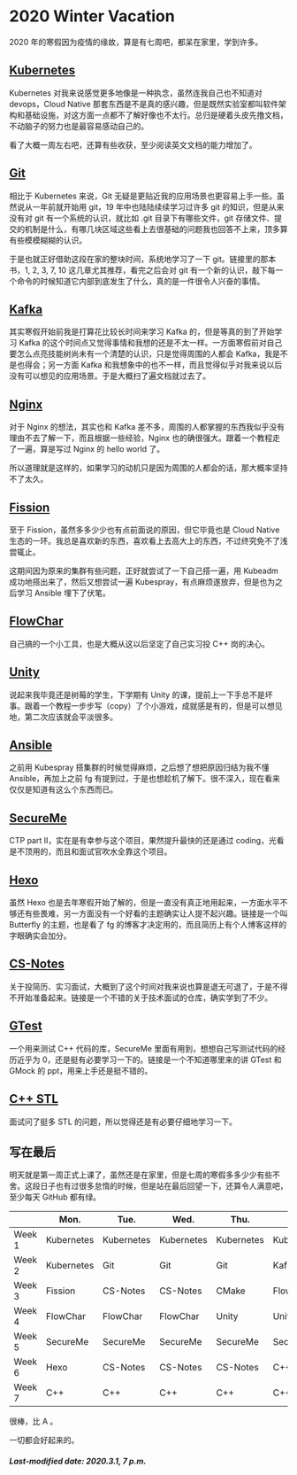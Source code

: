 # 2020 Winter Vacation

2020 年的寒假因为疫情的缘故，算是有七周吧，都呆在家里，学到许多。

## [Kubernetes](<https://kubernetes.io/>)

Kubernetes 对我来说感觉更多地像是一种执念，虽然连我自己也不知道对 devops，Cloud Native 那套东西是不是真的感兴趣，但是既然实验室都叫软件架构和基础设施，对这方面一点都不了解好像也不太行。总归是硬着头皮先撸文档，不动脑子的努力也是最容易感动自己的。

看了大概一周左右吧，还算有些收获，至少阅读英文文档的能力增加了。

## [Git](<https://git-scm.com/book/zh/v2>)

相比于 Kubernetes 来说，Git 无疑是更贴近我的应用场景也更容易上手一些。虽然说从一年前就开始用 git，19 年中也陆陆续续学习过许多 git 的知识，但是从来没有对 git 有一个系统的认识，就比如 .git 目录下有哪些文件，git 存储文件、提交的机制是什么，有哪几块区域这些看上去很基础的问题我也回答不上来，顶多算有些模模糊糊的认识。

于是也就正好借助这段在家的整块时间，系统地学习了一下 git。链接里的那本书，1, 2, 3, 7, 10 这几章尤其推荐，看完之后会对 git 有一个新的认识，敲下每一个命令的时候知道它内部到底发生了什么，真的是一件很令人兴奋的事情。

## [Kafka](<http://kafka.apachecn.org/>)

其实寒假开始前我是打算花比较长时间来学习 Kafka 的，但是等真的到了开始学习 Kafka 的这个时间点又觉得事情和我想的还是不太一样。一方面寒假前对自己要怎么点亮技能树尚未有一个清楚的认识，只是觉得周围的人都会 Kafka，我是不是也得会；另一方面 Kafka 和我想象中的也不一样，而且觉得似乎对我来说以后没有可以想见的应用场景。于是大概扫了遍文档就过去了。

## [Nginx](<http://nginx.org/en/docs/beginners_guide.html>)

对于 Nginx 的想法，其实也和 Kafka 差不多，周围的人都掌握的东西我似乎没有理由不去了解一下，而且根据一些经验，Nginx 也的确很强大。跟着一个教程走了一遍，算是写过 Nginx 的 hello world 了。

所以道理就是这样的，如果学习的动机只是因为周围的人都会的话，那大概率坚持不了太久。

## [Fission](<https://fission.io/>)

至于 Fission，虽然多多少少也有点前面说的原因，但它毕竟也是 Cloud Native 生态的一环。我总是喜欢新的东西，喜欢看上去高大上的东西，不过终究免不了浅尝辄止。

这期间因为原来的集群有些问题，正好就尝试了一下自己搭一遍，用 Kubeadm 成功地搭出来了，然后又想尝试一遍 Kubespray，有点麻烦遂放弃，但是也为之后学习 Ansible 埋下了伏笔。

## [FlowChar](<https://github.com/Gusabary/FlowChar>)

自己搞的一个小工具，也是大概从这以后坚定了自己实习投 C++ 岗的决心。

## [Unity](<https://learn.unity.com/project/john-lemon-s-haunted-jaunt-3d-beginner-1>)

说起来我毕竟还是树莓的学生，下学期有 Unity 的课，提前上一下手总不是坏事。跟着一个教程一步步写（copy）了个小游戏，成就感是有的，但是可以想见地，第二次应该就会平淡很多。

## [Ansible](<https://ansible-tran.readthedocs.io/en/latest/>)

之前用 Kubespray 搭集群的时候觉得麻烦，之后想了想把原因归结为我不懂 Ansible，再加上之前 fg 有提到过，于是也想趁机了解下。很不深入，现在看来仅仅是知道有这么个东西而已。

## [SecureMe](<https://github.com/Veiasai/secureMe>)

CTP part II，实在是有幸参与这个项目，果然提升最快的还是通过 coding，光看是不顶用的，而且和面试官吹水全靠这个项目。

## [Hexo](<https://jerryc.me/posts/21cfbf15/>)

虽然 Hexo 也是去年寒假开始了解的，但是一直没有真正地用起来，一方面水平不够还有些畏难，另一方面没有一个好看的主题确实让人提不起兴趣。链接是一个叫 Butterfly 的主题，也是看了 fg 的博客才决定用的，而且简历上有个人博客这样的字眼确实会加分。

## [CS-Notes](<https://github.com/CyC2018/CS-Notes>)

关于投简历、实习面试，大概到了这个时间对我来说也算是退无可退了，于是不得不开始准备起来。链接是一个不错的关于技术面试的仓库，确实学到了不少。

## [GTest](<http://donsoft.io/gmock-presentation/#/>)

一个用来测试 C++ 代码的库，SecureMe 里面有用到，想想自己写测试代码的经历近乎为 0，还是挺有必要学习一下的。链接是一个不知道哪里来的讲 GTest 和 GMock 的 ppt，用来上手还是挺不错的。

## [C++ STL](<https://github.com/steveLauwh/SGI-STL>)

面试问了挺多 STL 的问题，所以觉得还是有必要仔细地学习一下。

## 写在最后

明天就是第一周正式上课了，虽然还是在家里，但是七周的寒假多多少少有些不舍。这段日子也有过很多怠惰的时候，但是站在最后回望一下，还算令人满意吧，至少每天 GitHub 都有绿。

|        | Mon.       | Tue.       | Wed.       | Thu.       | Fri.        | Sat.       | Sun.       |
| ------ | ---------- | ---------- | ---------- | ---------- | ----------- | ---------- | ---------- |
| Week 1 | Kubernetes | Kubernetes | Kubernetes | Kubernetes | Kubernetes  | Kubernetes | Kubernetes |
| Week 2 | Kubernetes | Git        | Git        | Git        | Kafka+Nginx | Fission    | Kubeadm    |
| Week 3 | Fission    | CS-Notes   | CS-Notes   | CMake      | FlowChar    | FlowChar   | FlowChar   |
| Week 4 | FlowChar   | FlowChar   | FlowChar   | Unity      | Unity       | Ansible    | Ansible    |
| Week 5 | SecureMe   | SecureMe   | SecureMe   | SecureMe   | SecureMe    | SecureMe   | SecureMe   |
| Week 6 | Hexo       | CS-Notes   | CS-Notes   | CS-Notes   | C++         | GTest      | Hexo       |
| Week 7 | C++        | C++        | C++        | C++        | C++ STL     | C++ STL    | C++ STL    |

很棒，比 A 。

一切都会好起来的。

##### Last-modified date: 2020.3.1, 7 p.m.